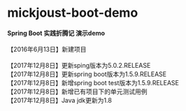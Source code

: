 # mickjoust-boot-demo

**Spring Boot 实践折腾记 演示demo**
</br></br>
【2016年6月13日】新建项目
</br></br>
【2017年12月8日】更新sping版本为5.0.2.RELEASE
</br>
【2017年12月8日】更新spring boot版本为1.5.9.RELEASE
</br>
【2017年12月8日】新增spring boot test版本为1.5.9.RELEASE
</br>
【2017年12月8日】新增已有项目下的单元测试用例
</br>
【2017年12月8日】Java jdk更新为1.8
</br>
